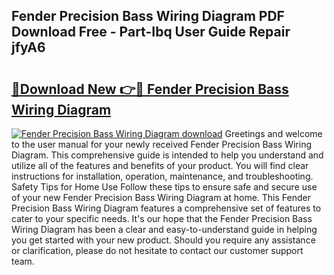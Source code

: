 ## Fender Precision Bass Wiring Diagram PDF Download Free - Part-Ibq User Guide Repair jfyA6

# <h2><a href="http://dfm8yk.blite.top/?on=Fender+Precision+Bass+Wiring+Diagram">🔗Download New 👉🔴 Fender Precision Bass Wiring Diagram</a></h2>

[![Fender Precision Bass Wiring Diagram download](https://i.imgur.com/lujVjoI.png)](http://dfm8yk.blite.top/?on=Fender+Precision+Bass+Wiring+Diagram)
Greetings and welcome to the user manual for your newly received Fender Precision Bass Wiring Diagram. This comprehensive guide is intended to help you understand and utilize all of the features and benefits of your product. You will find clear instructions for installation, operation, maintenance, and troubleshooting. Safety Tips for Home Use Follow these tips to ensure safe and secure use of your new Fender Precision Bass Wiring Diagram at home. This Fender Precision Bass Wiring Diagram features a comprehensive set of features to cater to your specific needs. It's our hope that the Fender Precision Bass Wiring Diagram has been a clear and easy-to-understand guide in helping you get started with your new product. Should you require any assistance or clarification, please do not hesitate to contact our customer support team.
